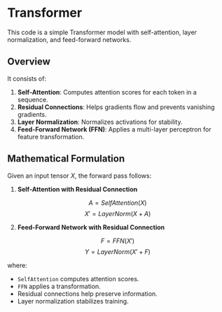 # Transformer

This code is a simple Transformer model with self-attention, layer normalization, and feed-forward networks.

## Overview

It consists of:

1. **Self-Attention**: Computes attention scores for each token in a sequence.
2. **Residual Connections**: Helps gradients flow and prevents vanishing gradients.
3. **Layer Normalization**: Normalizes activations for stability.
4. **Feed-Forward Network (FFN)**: Applies a multi-layer perceptron for feature transformation.

## Mathematical Formulation

Given an input tensor $X$, the forward pass follows:

1. **Self-Attention with Residual Connection**
   
$$
A = SelfAttention(X)
$$
$$
X' = LayerNorm(X + A)
$$

2. **Feed-Forward Network with Residual Connection**
   
$$
F = FFN(X')
$$
$$
Y = LayerNorm(X' + F)
$$

where:
- `SelfAttention` computes attention scores.
- `FFN` applies a transformation.
- Residual connections help preserve information.
- Layer normalization stabilizes training.
